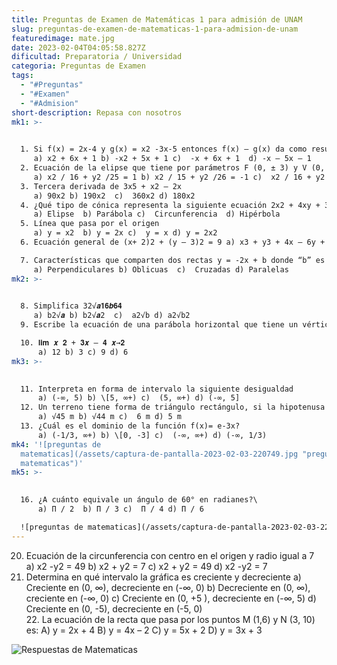 ```yaml
---
title: Preguntas de Examen de Matemáticas 1 para admisión de UNAM
slug: preguntas-de-examen-de-matematicas-1-para-admision-de-unam
featuredimage: mate.jpg
date: 2023-02-04T04:05:58.827Z
dificultad: Preparatoria / Universidad
categoria: Preguntas de Examen
tags:
  - "#Preguntas"
  - "#Examen"
  - "#Admision"
short-description: R﻿epasa con nosotros
mk1: >-
  

  1. Si f(x) = 2x-4 y g(x) = x2 -3x-5 entonces f(x) – g(x) da como resultado.
     a) x2 + 6x + 1 b) -x2 + 5x + 1 c)  -x + 6x + 1  d) -x – 5x – 1   
  2. Ecuación de la elipse que tiene por parámetros F (0, ± 3) y V (0, ± 5). 
     a) x2 / 16 + y2 /25 = 1 b) x2 / 15 + y2 /26 = -1 c)  x2 / 16 + y2 /20 = 0 d) x2 / 15 + y2 /26 = 0 
  3. Tercera derivada de 3x5 + x2 – 2x 
     a) 90x2 b) 190x2  c)  360x2 d) 180x2  
  4. ¿Qué tipo de cónica representa la siguiente ecuación 2x2 + 4xy + 3y2 – 8y – 2 = 0? 
     a) Elipse  b) Parábola c)  Circunferencia  d) Hipérbola  
  5. Línea que pasa por el origen
     a) y = x2  b) y = 2x c)  y = x d) y = 2x2 
  6. Ecuación general de (x+ 2)2 + (y – 3)2 = 9 a) x3 + y3 + 4x – 6y + 4 = 0 b) x2 + y2 + 4x – 6y + 4 = 0 c)  x2 + y2 + 4x – 12y + 8 = 0 d) x2 - y2 - 4x + 6y - 4 = 0  

  7. Características que comparten dos rectas y = -2x + b donde “b” es un número real cualquiera y las “x” tienen el mismo coeficiente
     a) Perpendiculares b) Oblicuas  c)  Cruzadas d) Paralelas
mk2: >-
  

  8. Simplifica 32√𝒂𝟏𝟔𝒃𝟔𝟒 
     a) b2√𝒂 b) b2√𝒂2  c)  a2√b d) a2√b2
  9. Escribe la ecuación de una parábola horizontal que tiene un vértice en el punto (2, 3) y su p=3.  a) (y – 3)2 = 12(x – 2) b) (y + 3) = 12 (x + 2) c)  (y + 2) = 12 (x -3)  d) (y + 2)2 = 12 (x - 2)

  10. 𝐥𝐢𝐦 𝒙 𝟐 + 𝟑𝒙 – 𝟒 𝒙→𝟐 
      a) 12 b) 3 c) 9 d) 6
mk3: >-
  

  11. Interpreta en forma de intervalo la siguiente desigualdad
      a) (-∞, 5) b) \[5, ∞+) c)  (5, ∞+) d) (-∞, 5]   
  12. Un terreno tiene forma de triángulo rectángulo, si la hipotenusa vale √34 m y uno de los lados vale 3 m ¿Cuánto mide el otro lado?\
      a) √45 m b) √44 m c)  6 m d) 5 m
  13. ¿Cuál es el dominio de la función f(x)= e-3x? 
      a) (-1/3, ∞+) b) \[0, -3] c)  (-∞, ∞+) d) (-∞, 1/3)
mk4: '![preguntas de
  matematicas](/assets/captura-de-pantalla-2023-02-03-220749.jpg "preguntas de
  matematicas")'
mk5: >-
  

  16. ¿A cuánto equivale un ángulo de 60° en radianes?\
      a) Π / 2  b) Π / 3 c)  Π / 4 d) Π / 6

  ![preguntas de matematicas](/assets/captura-de-pantalla-2023-02-03-220910.jpg "preguntas de matematicas")
---
```



20. Ecuación de la circunferencia con centro en el origen y radio igual a 7\
    a) x2 -y2 = 49 b) x2 + y2 = 7 c)  x2 + y2 = 49 d) x2 -y2 = 7  
21. Determina en qué intervalo la gráfica es creciente y decreciente 
     a) Creciente en (0, ∞), decreciente en (-∞, 0) b) Decreciente en (0, ∞), creciente en (-∞, 0) c) Creciente en (0, +5 ), decreciente en (-∞, 5) d) Creciente en (0, -5), decreciente en (-5, 0)\
        22. La ecuación de la recta que pasa por los puntos M (1,6) y N (3, 10) es: 
    A) y = 2x + 4 B) y = 4x – 2 C) y = 5x + 2 D) y = 3x + 3 



![Respuestas de Matematicas](/assets/captura-de-pantalla-2023-02-03-221117.jpg "Respuestas de Matematicas")